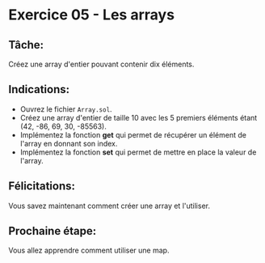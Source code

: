 # Exercice 05 - Les arrays

## Tâche:

Créez une array d'entier pouvant contenir dix éléments.

## Indications:

- Ouvrez le fichier `Array.sol`.
- Créez une array d'entier de taille 10 avec les 5 premiers éléments étant (42, -86, 69, 30, -85563).
- Implémentez la fonction **get** qui permet de récupérer un élément de l'array en donnant son index.
- Implémentez la fonction **set** qui permet de mettre en place la valeur de l'array.

## Félicitations:

Vous savez maintenant comment créer une array et l'utiliser.

## Prochaine étape:

Vous allez apprendre comment utiliser une map.
